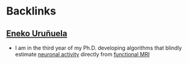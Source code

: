 
# Backlinks
## [Eneko Uruñuela](<Eneko Uruñuela.md>)
- I am in the third year of my Ph.D. developing algorithms that blindly estimate [neuronal activity](<neuronal activity.md>) directly from [functional MRI](<functional MRI.md>)

